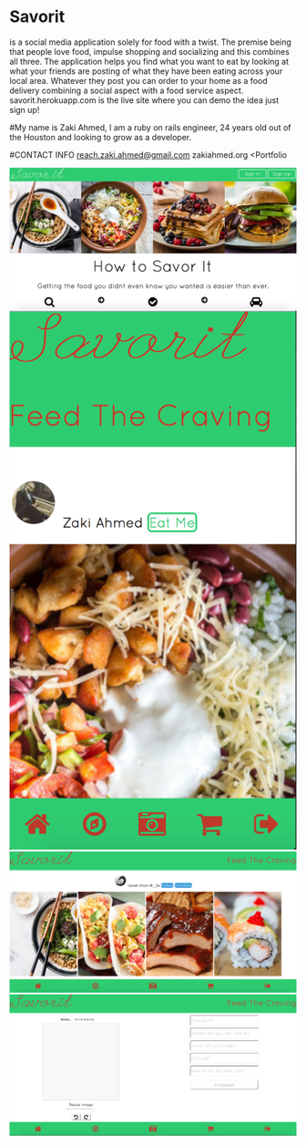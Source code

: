 # Savorit
is a social media application solely for food with a twist. The premise being that people love food, impulse shopping and socializing and this combines all three. The application helps you find what you want to eat by looking at what your friends are posting of what they have been eating across your local area. Whatever they post you can order to your home as a food delivery combining a social aspect with a food service aspect. savorit.herokuapp.com is the live site where you can demo the idea just sign up!

#My name is Zaki Ahmed, I am a ruby on rails engineer, 24 years old out of the Houston and looking to grow as a developer.

#CONTACT INFO
reach.zaki.ahmed@gmail.com
zakiahmed.org <Portfolio

![alt text](app/assets/images/SISC1.png "Home Page")
![alt text](app/assets/images/SISC2.png "Home Page")
![alt text](app/assets/images/SISC3.png "Home Page")
![alt text](app/assets/images/SISC4.png "Home Page")
